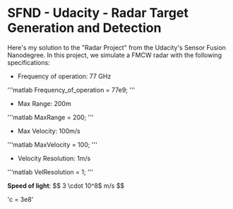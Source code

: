 # SFND - Udacity - Radar Target Generation and Detection

Here's my solution to the "Radar Project" from the Udacity's Sensor Fusion Nanodegree.
In this project, we simulate a FMCW radar with the following specifications:
- Frequency of operation: 77 GHz

'''matlab
Frequency_of_operation = 77e9;
'''

- Max Range: 200m

'''matlab
MaxRange = 200;
'''

- Max Velocity: 100m/s

'''matlab
MaxVelocity = 100;
'''

- Velocity Resolution: 1m/s

'''matlab
VelResolution = 1;
'''

**Speed of light**: $$ 3 \cdot 10^8$ m/s $$ 

'c = 3e8'
